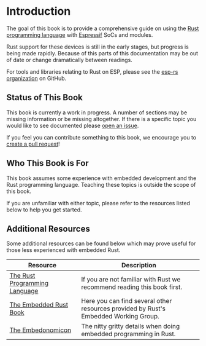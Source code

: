 # Introduction

The goal of this book is to provide a comprehensive guide on using the [Rust programming language] with [Espressif] SoCs and modules.

Rust support for these devices is still in the early stages, but progress is being made rapidly. Because of this parts of this documentation may be out of date or change dramatically between readings.

For tools and libraries relating to Rust on ESP, please see the [esp-rs organization] on GitHub.

[rust programming language]: https://www.rust-lang.org/
[espressif]: https://espressif.com/
[esp-rs organization]: https://github.com/esp-rs/

## Status of This Book

This book is currently a work in progress. A number of sections may be missing information or be missing altogether. If there is a specific topic you would like to see documented please [open an issue].

If you feel you can contribute something to this book, we encourage you to [create a pull request]!

[open an issue]: https://github.com/esp-rs/book/issues/new
[create a pull request]: https://github.com/esp-rs/book/pulls

## Who This Book is For

This book assumes some experience with embedded development and the Rust programming language. Teaching these topics is outside the scope of this book.

If you are unfamiliar with either topic, please refer to the resources listed below to help you get started.

## Additional Resources

Some additional resources can be found below which may prove useful for those less experienced with embedded Rust.

| Resource                        | Description                                                                          |
| ------------------------------- | ------------------------------------------------------------------------------------ |
| [The Rust Programming Language] | If you are not familiar with Rust we recommend reading this book first.              |
| [The Embedded Rust Book]        | Here you can find several other resources provided by Rust's Embedded Working Group. |
| [The Embedonomicon]             | The nitty gritty details when doing embedded programming in Rust.                    |

[the rust programming language]: https://doc.rust-lang.org/book/
[the embedded rust book]: https://docs.rust-embedded.org/book/index.html
[the embedonomicon]: https://docs.rust-embedded.org/embedonomicon/
